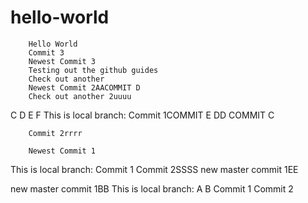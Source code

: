 # hello-world
        Hello World
        Commit 3
        Newest Commit 3
        Testing out the github guides
        Check out another
        Newest Commit 2AACOMMIT D
        Check out another 2uuuu
C
D
E
F
        This is local branch:
        Commit 1COMMIT E
        DD COMMIT C

        Commit 2rrrr

        Newest Commit 1

This is local branch:
Commit 1
Commit 2SSSS
new master commit 1EE

new master commit 1BB
This is local branch:
A
B
Commit 1
Commit 2
